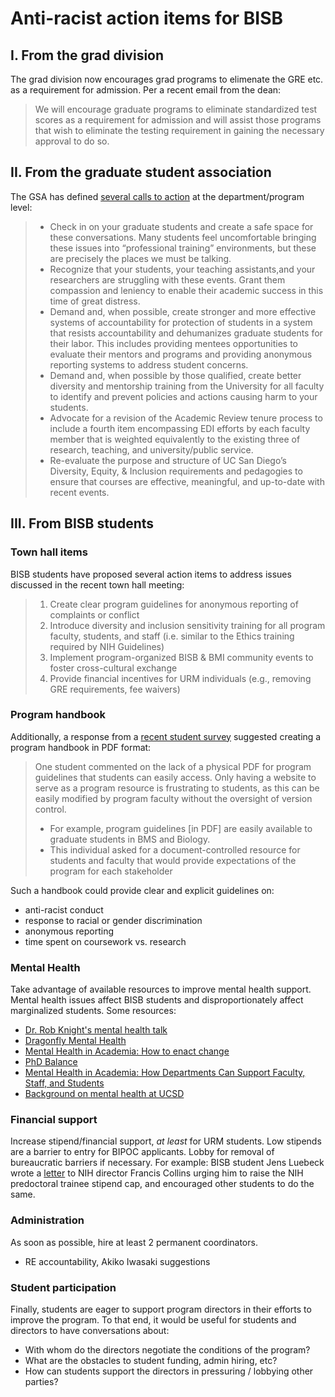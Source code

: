 # Anti-racist action items for BISB

## I. From the grad division

The grad division now encourages grad programs to elimenate the GRE etc. as a requirement for admission. Per a recent email from the dean:

> We will encourage graduate programs to eliminate standardized test scores as a requirement for admission and will assist those programs that wish to eliminate the testing requirement in gaining the necessary approval to do so.

## II. From the graduate student association

The GSA has defined [several calls to action](Commitment-and-call-to-action.pdf) at the department/program level:

> - Check in on your graduate students and create a safe space for these conversations. Many students feel uncomfortable bringing these issues into “professional training” environments, but these are precisely the places we must be talking.
> - Recognize that your students, your teaching assistants,and your researchers are struggling with these events. Grant them compassion and leniency to enable their academic success in this time of great distress.
> - Demand and, when possible, create stronger and more effective systems of accountability for protection of students in a system that resists accountability and dehumanizes graduate students for their labor. This includes providing mentees opportunities to evaluate their mentors and programs and providing anonymous reporting systems to address student concerns.
> - Demand and, when possible by those qualified, create better diversity and mentorship training from the University for all faculty to identify and prevent policies and actions causing harm to your students.
> - Advocate for a revision of the Academic Review tenure process to include a fourth item encompassing EDI efforts by each faculty member that is weighted equivalently to the existing three of research, teaching, and university/public service.
> - Re-evaluate the purpose and structure of UC San Diego’s Diversity, Equity, & Inclusion requirements and pedagogies to ensure that courses are effective, meaningful, and up-to-date with recent events.

## III. From BISB students

### Town hall items

BISB students have proposed several action items to address issues discussed
in the recent town hall meeting:

> 1. Create clear program guidelines for anonymous reporting of complaints or conflict
> 2. Introduce diversity and inclusion sensitivity training for all program faculty, students, and staff (i.e. similar to the Ethics training required by NIH Guidelines)
> 3. Implement program-organized BISB & BMI community events to foster cross-cultural exchange
> 4. Provide financial incentives for URM individuals (e.g., removing GRE requirements, fee waivers)

### Program handbook

Additionally, a response from a [recent student survey](20200211_MR_WI20-Steering-Committee-Student-Comments-2.pdf) suggested creating a
program handbook in PDF format:

> One student commented on the lack of a physical PDF for program guidelines that
students can easily access. Only having a website to serve as a program resource is frustrating to students, as this can be easily modified by program faculty without the oversight of version control.
> - For example, program guidelines [in PDF] are easily available to graduate students in BMS and Biology.
> -  This individual asked for a document-controlled resource for students and faculty that would provide expectations of the program for each stakeholder

Such a handbook could provide clear and explicit guidelines on:
- anti-racist conduct
- response to racial or gender discrimination
- anonymous reporting
- time spent on coursework vs. research

### Mental Health

Take advantage of available resources to improve mental health support. Mental health issues affect BISB students and disproportionately affect marginalized students. Some resources:
  - [Dr. Rob Knight's mental health talk](bioengineering_faculty_spotlight_jan_29.pdf)
  - [Dragonfly Mental Health](http://dragonflymentalhealth.com)
  - [Mental Health in Academia: How to enact change](https://elifesciences.org/interviews/49454377/wendy-marie-ingram)
  - [PhD Balance](https://www.phdbalance.com)
  - [Mental Health in Academia: How Departments Can Support Faculty, Staff, and Students](https://ideasonfire.net/mental-health-in-academia/)
  - [Background on mental health at UCSD](https://anthony-aylward.github.io/mental-health/)

### Financial support

Increase stipend/financial support, _at least_ for URM students. Low stipends are a barrier to entry for BIPOC applicants. Lobby for removal of bureaucratic barriers if necessary. For example: BISB student Jens Luebeck wrote a [letter](NIH-trainee-stipend-cap.pdf) to NIH director Francis Collins urging him to raise the NIH predoctoral trainee stipend cap, and encouraged other students to do the same.

### Administration

As soon as possible, hire at least 2 permanent coordinators. 
- RE accountability, Akiko Iwasaki suggestions

### Student participation

Finally, students are eager to support program directors in their efforts to improve the program. To that end, it would be useful for students and directors to have conversations about:
- With whom do the directors negotiate the conditions of the program?
- What are the obstacles to student funding, admin hiring, etc?
- How can students support the directors in pressuring / lobbying other parties?
